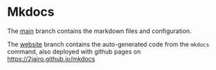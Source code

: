 # Mkdocs

The [main](https://github.com/2jairo/mkdocs/tree/main) branch contains the markdown files and configuration.

The [website](https://github.com/2jairo/mkdocs/tree/website) branch contains the auto-generated code from the `mkdocs` command, also deployed with github pages on <https://2jairo.github.io/mkdocs> 